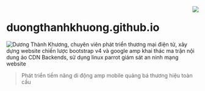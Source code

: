 <img src="anh-thuong-hieu/logoamp.png" align="right" />

# duongthanhkhuong.github.io
![Dương Thành Khương](https://cdn.rawgit.com/sindresorhus/awesome/d7305f38d29fed78fa85652e3a63e154dd8e8829/media/badge.svg), chuyên viên phát triển thương mại điện tử, xây dựng website chiến lược bootstrap v4 và google amp khai thác ma trận nội dung ảo CDN Backends, sử dụng linux parrot giám sát an ninh mạng website
> Phát triển tiềm năng di động amp mobile quảng bá thương hiệu toàn cầu
